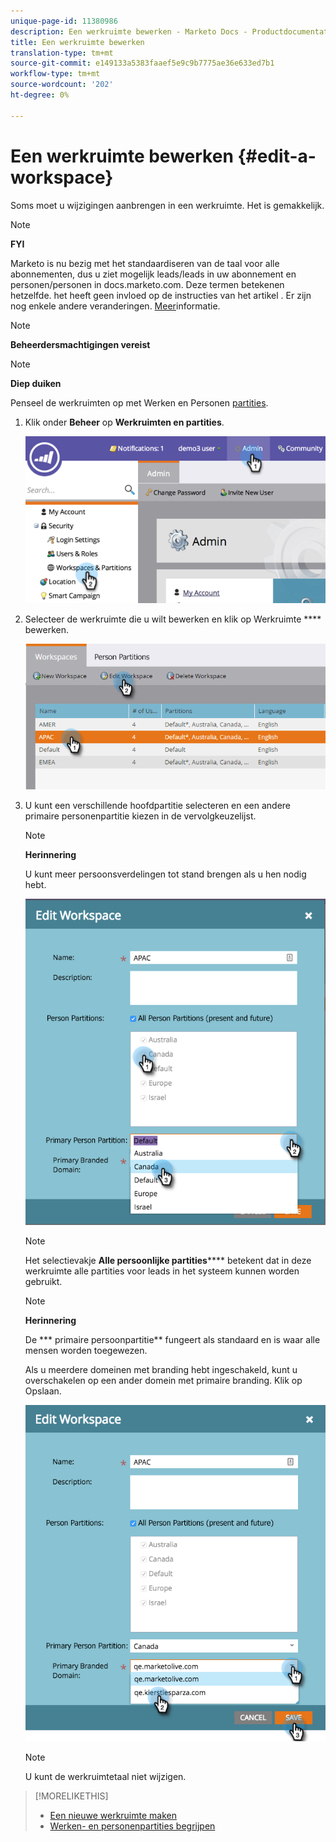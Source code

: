 ```yaml
---
unique-page-id: 11380986
description: Een werkruimte bewerken - Marketo Docs - Productdocumentatie
title: Een werkruimte bewerken
translation-type: tm+mt
source-git-commit: e149133a5383faaef5e9c9b7775ae36e633ed7b1
workflow-type: tm+mt
source-wordcount: '202'
ht-degree: 0%

---
```



# Een werkruimte bewerken {#edit-a-workspace}

Soms moet u wijzigingen aanbrengen in een werkruimte. Het is gemakkelijk.

>[!NOTE]
>
>**FYI**
>
>Marketo is nu bezig met het standaardiseren van de taal voor alle abonnementen, dus u ziet mogelijk leads/leads in uw abonnement en personen/personen in docs.marketo.com. Deze termen betekenen hetzelfde. het heeft geen invloed op de instructies van het artikel . Er zijn nog enkele andere veranderingen. [Meer](http://docs.marketo.com/display/DOCS/Updates+to+Marketo+Terminology)informatie.

>[!NOTE]
>
>**Beheerdersmachtigingen vereist**

>[!NOTE]
>
>**Diep duiken**
>
>Penseel de werkruimten op met Werken en Personen [partities](understanding-workspaces-and-person-partitions.md).

1. Klik onder **Beheer** op **Werkruimten en partities**.

   ![](assets/image2014-9-17-11-3a59-3a11-1.png)

1. Selecteer de werkruimte die u wilt bewerken en klik op Werkruimte **** bewerken.

   ![](assets/two-7.png)

1. U kunt een verschillende hoofdpartitie selecteren en een andere primaire personenpartitie kiezen in de vervolgkeuzelijst.

   >[!NOTE]
   >
   >**Herinnering**
   >
   >
   >U kunt meer persoonsverdelingen [](create-a-person-partition.md) tot stand brengen als u hen nodig hebt.

   ![](assets/three-7.png)

   >[!NOTE]
   >
   >Het selectievakje **Alle persoonlijke partities****** betekent dat in deze werkruimte alle partities voor leads in het systeem kunnen worden gebruikt.

   >[!NOTE]
   >
   >**Herinnering**
   >
   >
   >De *** primaire persoonpartitie** fungeert als standaard en is waar alle mensen worden toegewezen.

   Als u meerdere domeinen met branding hebt ingeschakeld, kunt u overschakelen op een ander domein met primaire branding. Klik op Opslaan.

   ![](assets/four-6.png)

   >[!NOTE]
   >
   >U kunt de werkruimtetaal niet wijzigen.

>[!MORELIKETHIS]
>
>* [Een nieuwe werkruimte maken](create-a-new-workspace.md)
>* [Werken- en personenpartities begrijpen](understanding-workspaces-and-person-partitions.md)

>



